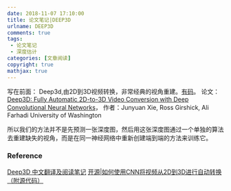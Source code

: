 ```yaml
---
date: 2018-11-07 17:10:00
title: 论文笔记|DEEP3D
urlname: DEEP3D
comments: true
tags:
 - 论文笔记
 - 深度估计
categories: [文章阅读]
copyright: true
mathjax: true
---
```



写在前面：
Deep3d,由2D到3D视频转换，非常经典的视角重建。[有码](https://github.com/piiswrong/deep3d)。
论文：[Deep3D: Fully Automatic 2D-to-3D Video Conversion with Deep Convolutional Neural Networks](https://arxiv.org/pdf/1612.00496.pdf)，
作者：Junyuan Xie, Ross Girshick, Ali Farhadi
University of Washington
<!--more-->

所以我们的方法并不是先预测一张深度图，然后用这张深度图通过一个单独的算法去重建缺失的视角，而是在同一神经网络中重新创建端到端的方法来训练它。



### Reference
[Deep3D 中文翻译及阅读笔记](https://blog.csdn.net/Xingyb14/article/details/83384653)
[开源|如何使用CNN将视频从2D到3D进行自动转换（附源代码）](https://www.sohu.com/a/128924237_642762)


